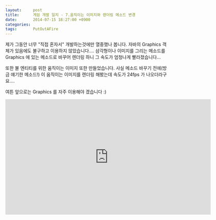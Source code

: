 ```yaml
---
layout:     post
title:      게임 개발 일지 - 7.움직이는 이미지와 렌더링 메소드 변경
date:       2014-07-15 18:27:00 +0900
categories: 
tags:       PutOutAFire
---
```


제가 그동안 너무 "직접 혼자서" 개발하는것에만 열중했나 봅니다. 자바의 Graphics 객체가 있음에도 불구하고 이용하지 않았습니다.... 삼각형이나 이미지를 그리는 메소드를 Graphics 에 있는 메소드로 바꾸어 렌더링 하니 그 속도가 엄청나게 빨라졌습니다...

또한 불 엔티티를 위한 움직이는 이미지 또한 만들었습니다. 사실 메소드 바꾸기 전에(방금 얘기한 메소드!) 이 움직이는 이미지를 렌더링 해봤는데 속도가 24fps 가 나오더라구요....

여튼 앞으로는 Graphics 를 자주 이용해야 겠습니다 :)

<center><iframe title="게임 개발 일지 - 7.움직이는 이미지와 렌더링 메소드 변경" width="640" height="360" src="https://kakaotv.daum.net/embed/player/cliplink/60313171?service=daum_tistory" allowfullscreen frameborder="0" scrolling="no"></iframe></center>